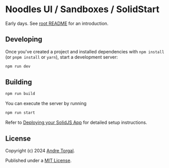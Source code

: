 # Noodles UI / Sandboxes / SolidStart

Early days. See [root README](../../../README.md) for an introduction.

## Developing

Once you've created a project and installed dependencies with `npm install` (or `pnpm install` or `yarn`), start a development server:

```bash
npm run dev
```

## Building

```bash
npm run build
```

You can execute the server by running

```bash
npm run start
```

Refer to [Deploying your SolidJS App](https://docs.solidjs.com/guides/deploying-your-app) for detailed setup instructions.

## License

Copyright (c) 2024 [Andre Torgal](https://andretorgal.com/).

Published under a [MIT License](https://andrezero.mit-license.org/2024).
